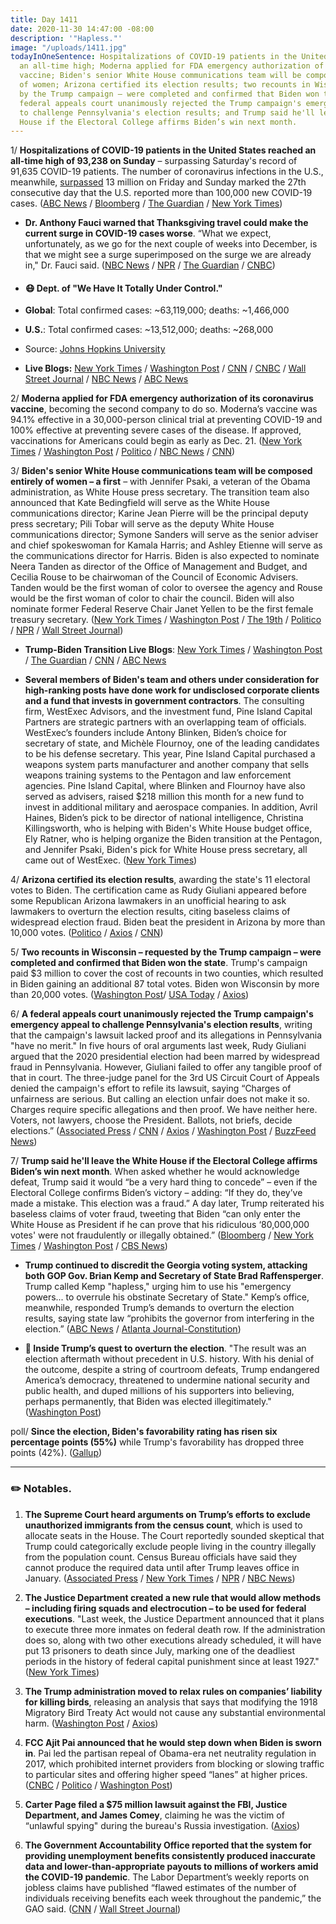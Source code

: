```yaml
---
title: Day 1411
date: 2020-11-30 14:47:00 -08:00
description: '"Hapless."'
image: "/uploads/1411.jpg"
todayInOneSentence: Hospitalizations of COVID-19 patients in the United States reached
  an all-time high; Moderna applied for FDA emergency authorization of its coronavirus
  vaccine; Biden's senior White House communications team will be composed entirely
  of women; Arizona certified its election results; two recounts in Wisconsin – requested
  by the Trump campaign – were completed and confirmed that Biden won the state; a
  federal appeals court unanimously rejected the Trump campaign's emergency appeal
  to challenge Pennsylvania's election results; and Trump said he'll leave the White
  House if the Electoral College affirms Biden’s win next month.
---
```


1/ **Hospitalizations of COVID-19 patients in the United States reached an all-time high of 93,238 on Sunday** – surpassing Saturday's record of 91,635 COVID-19 patients. The number of coronavirus infections in the U.S., meanwhile, [surpassed](https://www.nytimes.com/2020/11/28/world/us-coronavirus-infections-shoot-past-13-million-as-officials-plead-with-americans-to-spend-black-friday-online.html) 13 million on Friday and Sunday marked the 27th consecutive day that the U.S. reported more than 100,000 new COVID-19 cases. ([ABC News](https://abcnews.go.com/Health/live-updates/coronavirus/?id=74456908#74457111) / [Bloomberg](https://www.bloomberg.com/news/articles/2020-11-30/covid-hospitalizations-hit-record-as-holiday-obscures-case-data?srnd=politics-vp&sref=MIBMEEoj) / [The Guardian](https://www.theguardian.com/us-news/live/2020/nov/30/us-election-joe-biden-donald-trump-coronavirus-covid-19-live-updates?page=with:block-5fc4f2f68f087d8bdb34b240#block-5fc4f2f68f087d8bdb34b240) / [New York Times](https://www.nytimes.com/2020/11/27/health/covid-hospitals-overload.html))

* **Dr. Anthony Fauci warned that Thanksgiving travel could make the current surge in COVID-19 cases worse**. “What we expect, unfortunately, as we go for the next couple of weeks into December, is that we might see a surge superimposed on the surge we are already in," Dr. Fauci said. ([NBC News](https://www.nbcnews.com/politics/meet-the-press/fauci-warns-superimposed-coronavirus-surge-after-thanksgiving-travel-n1249270) / [NPR](https://www.npr.org/sections/coronavirus-live-updates/2020/11/29/939863068/fauci-warns-of-a-surge-upon-surge-as-covid-19-hospitalizations-hit-yet-another-h) / [The Guardian](https://www.theguardian.com/world/2020/nov/30/coronavirus-surge-thanksgiving-travel-experts-warn) / [CNBC](https://www.cnbc.com/2020/11/29/coronavirus-fauci-says-christmas-and-new-years-restrictions-will-be-necessary.html))

* #### 😷 Dept. of "We Have It Totally Under Control."

* **Global**: Total confirmed cases: \~63,119,000; deaths: \~1,466,000

* **U.S.**: Total confirmed cases: \~13,512,000; deaths: \~268,000

* Source: [Johns Hopkins University](https://coronavirus.jhu.edu/map.html)

* **Live Blogs:** [New York Times](https://www.nytimes.com/live/2020/11/30/world/covid-19-coronavirus?action=click&module=Top%20Stories&pgtype=Homepage) / [Washington Post](https://www.washingtonpost.com/nation/2020/11/30/coronavirus-covid-live-updates-us/) / [CNN](https://www.cnn.com/world/live-news/coronavirus-pandemic-11-30-20-intl/index.html) / [CNBC](https://www.cnbc.com/2020/11/30/coronavirus-live-updates.html) / [Wall Street Journal](https://www.wsj.com/livecoverage/latest-updates/covid?mod=hp_theme_coronavirus-ribbon) / [NBC News](https://www.nbcnews.com/news/us-news/live-blog/2020-11-30-covid-updates-n1249315) / [ABC News](https://abcnews.go.com/Health/live-updates/coronavirus/?id=74456908)

2/ **Moderna applied for FDA emergency authorization of its coronavirus vaccine**, becoming the second company to do so. Moderna’s vaccine was 94.1% effective in a 30,000-person clinical trial at preventing COVID-19 and 100% effective at preventing severe cases of the disease. If approved, vaccinations for Americans could begin as early as Dec. 21. ([New York Times](https://www.nytimes.com/2020/11/30/health/covid-vaccine-moderna.html) / [Washington Post](https://www.washingtonpost.com/health/2020/11/30/moderna-covid-vaccine-fda-approval/) / [Politico](https://www.politico.com/news/2020/11/30/moderna-coronavirus-vaccine-emergency-use-authorization-441339) / [NBC News](https://www.nbcnews.com/news/us-news/covid-19-moderna-submits-vaccine-fda-regulatory-approval-n1249323) / [CNN](https://www.cnn.com/2020/11/30/health/moderna-vaccine-fda-eua-application/index.html))

3/ **Biden's senior White House communications team will be composed entirely of women – a first** – with Jennifer Psaki, a veteran of the Obama administration, as White House press secretary. The transition team also announced that Kate Bedingfield will serve as the White House communications director; Karine Jean Pierre will be the principal deputy press secretary; Pili Tobar will serve as the deputy White House communications director; Symone Sanders will serve as the senior adviser and chief spokeswoman for Kamala Harris; and Ashley Etienne will serve as the communications director for Harris. Biden is also expected to nominate Neera Tanden as director of the Office of Management and Budget, and Cecilia Rouse to be chairwoman of the Council of Economic Advisers. Tanden would be the first woman of color to oversee the agency and Rouse would be the first woman of color to chair the council. Biden will also nominate former Federal Reserve Chair Janet Yellen to be the first female treasury secretary. ([New York Times](https://www.nytimes.com/2020/11/29/us/politics/psaki-biden-press-secretary.html) / [Washington Post](https://www.washingtonpost.com/politics/biden-hires-all-female-senior-communications-team/2020/11/29/5b60b58e-3277-11eb-a997-1f4c53d2a747_story.html) / [The 19th](https://19thnews.org/2020/11/biden-harris-transition-communications-kate-bedingfield-jen-psaki-karine-jean-pierre-symone-sanders/) / [Politico](https://www.politico.com/news/2020/11/29/biden-all-female-communications-team-441264) / [NPR](https://www.npr.org/sections/biden-transition-updates/2020/11/29/939904431/biden-names-all-female-white-house-communications-team-will-tap-tanden-for-omb) / [Wall Street Journal](https://www.wsj.com/articles/biden-to-name-rouse-tanden-to-economic-team-11606684256?mod=djemalertNEWS))

* **Trump-Biden Transition Live Blogs**: [New York Times](https://www.nytimes.com/live/2020/11/30/us/joe-biden-trump?action=click&module=Top%20Stories&pgtype=Homepage) / [Washington Post](https://www.washingtonpost.com/politics/2020/11/30/joe-biden-trump-transition-live-updates/) / [The Guardian](https://www.theguardian.com/us-news/live/2020/nov/30/us-election-joe-biden-donald-trump-coronavirus-covid-19-live-updates) / [CNN](https://www.cnn.com/politics/live-news/biden-trump-us-election-news-11-30-20/index.html) / [ABC News](https://abcnews.go.com/Politics/live-updates/2020-election-vote-results-court-transition/?id=74449971)

* **Several members of Biden's team and others under consideration for high-ranking posts have done work for undisclosed corporate clients and a fund that invests in government contractors**. The consulting firm, WestExec Advisors, and the investment fund, Pine Island Capital Partners are strategic partners with an overlapping team of officials. WestExec’s founders include Antony Blinken, Biden’s choice for secretary of state, and Michèle Flournoy, one of the leading candidates to be his defense secretary. This year, Pine Island Capital purchased a weapons system parts manufacturer and another company that sells weapons training systems to the Pentagon and law enforcement agencies. Pine Island Capital, where Blinken and Flournoy have also served as advisers, raised $218 million this month for a new fund to invest in additional military and aerospace companies. In addition, Avril Haines, Biden’s pick to be director of national intelligence, Christina Killingsworth, who is helping with Biden's White House budget office, Ely Ratner, who is helping organize the Biden transition at the Pentagon, and Jennifer Psaki, Biden's pick for White House press secretary, all came out of WestExec. ([New York Times](https://www.nytimes.com/2020/11/28/us/politics/biden-westexec.html))

4/ **Arizona certified its election results**, awarding the state's 11 electoral votes to Biden. The certification came as Rudy Giuliani appeared before some Republican Arizona lawmakers in an unofficial hearing to ask lawmakers to overturn the election results, citing baseless claims of widespread election fraud. Biden beat the president in Arizona by more than 10,000 votes. ([Politico](https://www.politico.com/news/2020/11/30/arizona-wisconsin-certifies-bidens-victory-441418) / [Axios](https://www.axios.com/arizona-certifies-bidens-win-46cdd914-a510-48fc-856d-6030d74a2406.html) / [CNN](https://www.cnn.com/2020/11/30/politics/joe-biden-arizona-certification/index.html))

5/ **Two recounts in Wisconsin – requested by the Trump campaign – were completed and confirmed that Biden won the state**. Trump's campaign paid $3 million to cover the cost of recounts in two counties, which resulted in Biden gaining an additional 87 total votes. Biden won Wisconsin by more than 20,000 votes. ([Washington Post](https://www.washingtonpost.com/politics/wisconsin-recount-over/2020/11/29/b4896ade-30c9-11eb-96c2-aac3f162215d_story.html)/ [USA Today](https://www.usatoday.com/story/news/politics/elections/2020/11/29/wisconsin-recount-completed-biden-gains-dane-country/6456378002/?scrolla=5eb6d68b7fedc32c19ef33b4) / [Axios](https://www.axios.com/wisconsin-recount-biden-victory-trump-e15098a1-69ec-4ca8-a4e3-1e0a3afab884.html))

6/ **A federal appeals court unanimously rejected the Trump campaign's emergency appeal to challenge Pennsylvania's election results**, writing that the campaign's lawsuit lacked proof and its allegations in Pennsylvania "have no merit." In five hours of oral arguments last week, Rudy Giuliani argued  that the 2020 presidential election had been marred by widespread fraud in Pennsylvania. However, Giuliani failed to offer any tangible proof of that in court. The three-judge panel for the 3rd US Circuit Court of Appeals denied the campaign's effort to refile its lawsuit, saying “Charges of unfairness are serious. But calling an election unfair does not make it so. Charges require specific allegations and then proof. We have neither here. Voters, not lawyers, choose the President. Ballots, not briefs, decide elections.” ([Associated Press](https://apnews.com/article/election-2020-donald-trump-pennsylvania-elections-philadelphia-d9c96c4593ec278f3b1d4bc564068df6) / [CNN](https://www.cnn.com/2020/11/27/politics/trump-pennsylvania-lawsuit-appeal/index.html) / [Axios](https://www.axios.com/trump-campaign-pennsylvania-lawsuit-appeal-1a3245a6-f564-404b-bf0d-58aa2d35d799.html) / [Washington Post](https://www.washingtonpost.com/politics/federal-appeals-court-rejects-trump-request-for-emergency-injunction-to-overturn-certification-of-pennsylvanias-election-results/2020/11/27/556540ba-30d7-11eb-bae0-50bb17126614_story.html) / [BuzzFeed News](https://www.buzzfeednews.com/article/zoetillman/trump-court-loss-pennsylvania-election))

7/ **Trump said he'll leave the White House if the Electoral College affirms Biden’s win next month**. When asked whether he would acknowledge defeat, Trump said it would “be a very hard thing to concede” – even if the Electoral College confirms Biden’s victory – adding: “If they do, they’ve made a mistake. This election was a fraud.” A day later, Trump reiterated his baseless claims of voter fraud, tweeting that Biden “can only enter the White House as President if he can prove that his ridiculous ‘80,000,000 votes' were not fraudulently or illegally obtained.” ([Bloomberg](https://www.bloomberg.com/news/articles/2020-11-26/trump-says-will-give-up-power-if-electoral-college-backs-biden?sref=MIBMEEoj) / [New York Times](https://www.nytimes.com/live/2020/11/27/us/joe-biden-trump/certainly-i-will-trump-says-hell-leave-if-the-electors-vote-for-biden) / [Washington Post](https://www.washingtonpost.com/politics/trump-says-he-will-leave-if-electoral-college-votes-for-biden/2020/11/26/7883351c-303b-11eb-96c2-aac3f162215d_story.html) / [CBS News](https://www.cbsnews.com/news/trump-says-hell-leave-if-electoral-college-votes-biden/))

* **Trump continued to discredit the Georgia voting system, attacking both GOP Gov. Brian Kemp and Secretary of State Brad Raffensperger**. Trump called Kemp "hapless," urging him to use his "emergency powers... to overrule his obstinate Secretary of State." Kemp’s office, meanwhile, responded Trump’s demands to overturn the election results, saying state law “prohibits the governor from interfering in the election.” ([ABC News](https://abcnews.go.com/Politics/live-updates/2020-election-vote-results-court-transition/?id=74449971#74462018) / [Atlanta Journal-Constitution](https://www.ajc.com/politics/politics-blog/kemp-to-trump-georgia-law-blocks-him-from-interfering-with-elections/V6FQECEXMNGBNJJVOELKPN7BVE/))

* **👑 Inside Trump’s quest to overturn the election**. "The result was an election aftermath without precedent in U.S. history. With his denial of the outcome, despite a string of courtroom defeats, Trump endangered America’s democracy, threatened to undermine national security and public health, and duped millions of his supporters into believing, perhaps permanently, that Biden was elected illegitimately." ([Washington Post](https://www.washingtonpost.com/politics/trump-election-overturn/2020/11/28/34f45226-2f47-11eb-96c2-aac3f162215d_story.html))

poll/ **Since the election, Biden's favorability rating has risen six percentage points (55%)** while Trump's favorability has dropped three points (42%). ([Gallup](https://news.gallup.com/poll/326885/biden-favorability-rises-trump-dips.aspx))

---

### ✏️ Notables.

1. **The Supreme Court heard arguments on Trump’s efforts to exclude unauthorized immigrants from the census count**, which is used to allocate seats in the House. The Court reportedly sounded skeptical that Trump could categorically exclude people living in the country illegally from the population count. Census Bureau officials have said they cannot produce the required data until after Trump leaves office in January.  ([Associated Press](https://apnews.com/article/donald-trump-politics-census-2020-us-supreme-court-courts-646d4f2568ad89f5cc49e40c0006b767) / [New York Times](https://www.nytimes.com/2020/11/30/us/supreme-court-immigrants-redistricting.html?action=click&module=Top%20Stories&pgtype=Homepage) / [NPR](https://www.npr.org/2020/11/30/940116088/supreme-court-weighs-trump-plan-to-cut-undocumented-immigrants-from-census) / [NBC News](https://www.nbcnews.com/politics/supreme-court/supreme-court-skeptical-trump-s-plan-exclude-undocumented-immigrants-census-n1249373))

2. **The Justice Department created a new rule that would allow methods – including firing squads and electrocution – to be used for federal executions**. "Last week, the Justice Department announced that it plans to execute three more inmates on federal death row. If the administration does so, along with two other executions already scheduled, it will have put 13 prisoners to death since July, marking one of the deadliest periods in the history of federal capital punishment since at least 1927." ([New York Times](https://www.nytimes.com/2020/11/25/us/politics/executions-firing-squads-electrocution.html))

3. **The Trump administration moved to relax rules on companies’ liability for killing birds**, releasing an analysis that says that modifying the 1918 Migratory Bird Treaty Act would not cause any substantial environmental harm. ([Washington Post](https://www.axios.com/trump-regulation-companies-killing-birds-environment-b883dc0d-0241-45fd-9e5b-7d12f5559d32.html) / [Axios](https://www.axios.com/trump-regulation-companies-killing-birds-environment-b883dc0d-0241-45fd-9e5b-7d12f5559d32.html))

4. **FCC Ajit Pai announced that he would step down when Biden is sworn in**. Pai led the partisan repeal of Obama-era net neutrality regulation in 2017, which prohibited internet providers from blocking or slowing traffic to particular sites and offering higher speed “lanes” at higher prices. ([CNBC](https://www.cnbc.com/2020/11/30/fcc-chairman-ajit-pai-will-step-down-on-january-20.html) / [Politico](https://www.politico.com/news/2020/11/30/fcc-chief-ajit-pai-to-depart-agency-the-day-biden-is-sworn-in-441379) / [Washington Post](https://www.washingtonpost.com/technology/2020/11/30/ajit-pai-fcc-resign/))

5. **Carter Page filed a $75 million lawsuit against the FBI, Justice Department, and James Comey**, claiming he was the victim of “unlawful spying" during the bureau's Russia investigation. ([Axios](https://www.axios.com/carter-page-lawsuit-fbi-doj-comey-63a14cc6-dca6-4c1e-a5cd-c367aac6c5c2.html))

6. **The Government Accountability Office reported that the system for providing unemployment benefits consistently produced inaccurate data and lower-than-appropriate payouts to millions of workers amid the COVID-19 pandemic**. The Labor Department’s weekly reports on jobless claims have published “flawed estimates of the number of individuals receiving benefits each week throughout the pandemic,” the GAO said. ([CNN](https://www.cnn.com/2020/11/30/politics/unemployment-payment-problems-gao-report/index.html) / [Wall Street Journal](https://www.wsj.com/articles/labor-department-published-flawed-estimates-of-weekly-jobless-claims-watchdog-says-11606752477?mod=hp_lead_pos2))